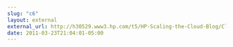 ```yaml
---
slug: "c6"
layout: external
external_url: http://h30529.www3.hp.com/t5/HP-Scaling-the-Cloud-Blog/Cloud-APIs-Does-Compatibility-Matter/ba-p/41
date: 2011-03-23T21:04:01-05:00
---
```

